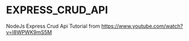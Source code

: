 # EXPRESS_CRUD_API
NodeJs Express Crud Api Tutorial from https://www.youtube.com/watch?v=l8WPWK9mS5M
